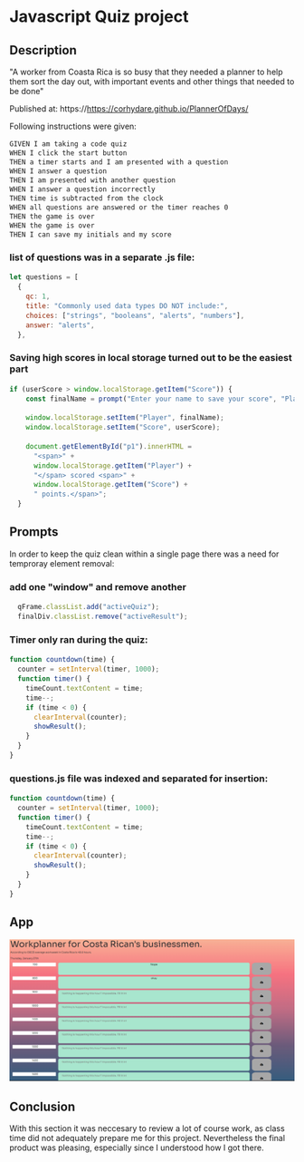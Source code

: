 # Javascript Quiz project

## Description

"A worker from Coasta Rica is so busy that they needed a planner to help them sort the day out, with important events and other things that needed to be done"

Published at: https://https://corhydare.github.io/PlannerOfDays/

Following instructions were given:

```
GIVEN I am taking a code quiz
WHEN I click the start button
THEN a timer starts and I am presented with a question
WHEN I answer a question
THEN I am presented with another question
WHEN I answer a question incorrectly
THEN time is subtracted from the clock
WHEN all questions are answered or the timer reaches 0
THEN the game is over
WHEN the game is over
THEN I can save my initials and my score
```

### list of questions was in a separate .js file:

```javascript
let questions = [
  {
    qc: 1,
    title: "Commonly used data types DO NOT include:",
    choices: ["strings", "booleans", "alerts", "numbers"],
    answer: "alerts",
  },
```

### Saving high scores in local storage turned out to be the easiest part

```javascript
if (userScore > window.localStorage.getItem("Score")) {
    const finalName = prompt("Enter your name to save your score", "Player 1");

    window.localStorage.setItem("Player", finalName);
    window.localStorage.setItem("Score", userScore);

    document.getElementById("p1").innerHTML =
      "<span>" +
      window.localStorage.getItem("Player") +
      "</span> scored <span>" +
      window.localStorage.getItem("Score") +
      " points.</span>";
  }
```

## Prompts

In order to keep the quiz clean within a single page there was a need for temproray element removal:

### add one "window" and remove another

```javascript
  qFrame.classList.add("activeQuiz");
  finalDiv.classList.remove("activeResult");
```

### Timer only ran during the quiz:

```javascript
function countdown(time) {
  counter = setInterval(timer, 1000);
  function timer() {
    timeCount.textContent = time;
    time--;
    if (time < 0) {
      clearInterval(counter);
      showResult();
    }
  }
}
```

### questions.js file was indexed and separated for insertion:

```javascript
function countdown(time) {
  counter = setInterval(timer, 1000);
  function timer() {
    timeCount.textContent = time;
    time--;
    if (time < 0) {
      clearInterval(counter);
      showResult();
    }
  }
}
```
## App

![Quiz is progress](screen.png)

## Conclusion

With this section it was neccesary to review a lot of course work, as class time did not adequately prepare me for this project.
Nevertheless the final product was pleasing, especially since I understood how I got there.
